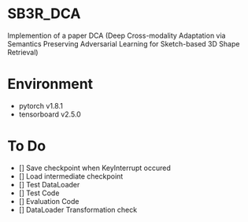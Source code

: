 # SB3R_DCA
Implemention of a paper DCA (Deep Cross-modality Adaptation via Semantics Preserving Adversarial Learning for Sketch-based 3D Shape Retrieval)

# Environment
- pytorch v1.8.1
- tensorboard v2.5.0

# To Do
- [] Save checkpoint when KeyInterrupt occured
- [] Load intermediate checkpoint
- [] Test DataLoader
- [] Test Code
- [] Evaluation Code
- [] DataLoader Transformation check

